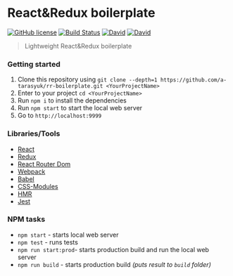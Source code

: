 # React&Redux boilerplate

[![GitHub license](https://img.shields.io/badge/license-MIT-blue.svg?style=flat-square)](https://github.com/a-tarasyuk/rr-boilerplate/blob/master/LICENSE) [![Build Status](https://img.shields.io/travis/a-tarasyuk/rr-boilerplate/master.svg?style=flat-square)](https://travis-ci.org/a-tarasyuk/rr-boilerplate) [![David](https://img.shields.io/david/a-tarasyuk/rr-boilerplate.svg?style=flat-square)](https://github.com/a-tarasyuk/rr-boilerplate) [![David](https://img.shields.io/david/dev/a-tarasyuk/rr-boilerplate.svg?style=flat-square)](https://github.com/a-tarasyuk/rr-boilerplate)

> Lightweight React&Redux boilerplate

### Getting started
1. Clone this repository using `git clone --depth=1 https://github.com/a-tarasyuk/rr-boilerplate.git <YourProjectName>`
2. Enter to your project `cd <YourProjectName>`
3. Run `npm i` to install the dependencies
4. Run `npm start` to start the local web server
5. Go to `http://localhost:9999`

### Libraries/Tools
- [React](https://facebook.github.io/react)
- [Redux](https://github.com/rackt/redux)
- [React Router Dom](https://github.com/ReactTraining/react-router/tree/master/packages/react-router-dom)
- [Webpack](https://webpack.github.io)
- [Babel](https://babeljs.io)
- [CSS-Modules](https://github.com/css-modules/css-modules)
- [HMR](https://webpack.js.org/concepts/hot-module-replacement/)
- [Jest](https://jestjs.io/)

### NPM tasks
- `npm start` - starts local web server
- `npm test` - runs tests
- `npm run start:prod`- starts production build and run the local web server
- `npm run build` - starts production build *(puts result to `build` folder)*
